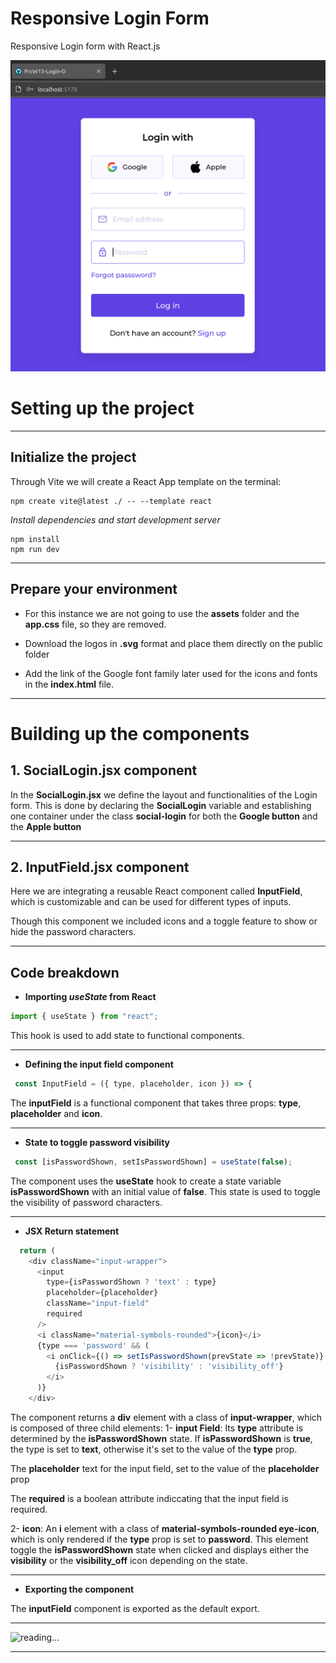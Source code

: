  
#  Responsive Login Form
Responsive Login form with React.js

![screenshot](pics/screenshot1.png)
>

#  Setting up the project

***

##  Initialize the project
Through Vite we will create a React App template on the terminal:

```console
npm create vite@latest ./ -- --template react
```
_Install dependencies and start development server_
```console
npm install
npm run dev
```

***

## Prepare your environment
- For this instance we are not going to use the **assets** folder and the **app.css** file, so they are removed.

- Download the logos in **.svg** format and place them directly on the public folder 

- Add the link of the Google font family later used for the icons and fonts in the **index.html** file.

***

# Building up the components

## 1. SocialLogin.jsx component
In the **SocialLogin.jsx** we define the layout and functionalities of the Login form. This is done by declaring the **SocialLogin** variable and establishing one container under the class **social-login** for both the **Google button** and the **Apple button**

***

## 2. InputField.jsx component
Here we are integrating a reusable React component called **InputField**, which is customizable and can be used for different types of inputs.

Though this component we included icons and a toggle feature to show or hide the password characters.

***

## Code breakdown

-  **Importing _useState_ from React**
>
```js
import { useState } from "react";
```

This hook is used to add state to functional components.

***

-  **Defining the input field component**
>
```js
 const InputField = ({ type, placeholder, icon }) => {
```

The **inputField** is a functional component that takes three props: **type**, **placeholder** and **icon**.

***

-  **State to toggle password visibility**
>
```js
 const [isPasswordShown, setIsPasswordShown] = useState(false);
```

The component uses the **useState** hook to create  a state variable **isPasswordShown** with an initial value of **false**. This state is used to toggle the visibility of password characters.

***


-  **JSX Return statement**
>
```js
  return (
    <div className="input-wrapper">
      <input
        type={isPasswordShown ? 'text' : type}
        placeholder={placeholder}
        className="input-field"
        required
      />
      <i className="material-symbols-rounded">{icon}</i>
      {type === 'password' && (
        <i onClick={() => setIsPasswordShown(prevState => !prevState)} className="material-symbols-rounded eye-icon">
          {isPasswordShown ? 'visibility' : 'visibility_off'}
        </i>
      )}
    </div>
```

The component returns a **div** element with a class of **input-wrapper**, which is composed of three child elements:
1- **input Field**: Its **type** attribute is determined by the **isPasswordShown** state. If **isPasswordShown** is **true**, the type is set to **text**, otherwise it's set to the value of the **type** prop.

The **placeholder** text for the input field, set to the value of the **placeholder** prop

The **required** is a boolean attribute indiccating that the input field is required.

2- **icon**: An **i** element with a class of **material-symbols-rounded eye-icon**, which is only rendered if the **type** prop is set to **password**. This element toggle the **isPasswordShown** state when clicked and displays either the **visibility** or the **visibility_off** icon depending on the state. 
***

-  **Exporting the component**

The **inputField** component is exported as the default export.

***

![reading...](https://media.giphy.com/media/Tf3mp01bfrrUc/giphy.gif?cid=ecf05e47wajghtrc5targr7mju7coe0avdyurnehrr1krgdt&ep=v1_gifs_search&rid=giphy.gif&ct=g "...How could I ever do so unless someone guide me?")

***